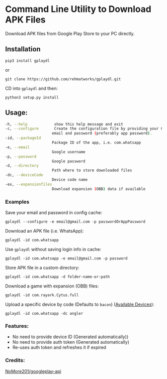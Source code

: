 # Command Line Utility to Download APK Files
Download APK files from Google Play Store to your PC directly.

## Installation
`pip3 install gplaydl`

or

`git clone https://github.com/rehmatworks/gplaydl.git`

CD into `gplaydl` and then:

`python3 setup.py install`

## Usage:
```bash
-h, --help            show this help message and exit
-c, --configure       Create the configuration file by providing your Google
                     email and password (preferably app password).
-id, --packageId
                     Package ID of the app, i.e. com.whatsapp
-e, --email
                     Google username
-p, --password
                     Google password
-d, --directory
                     Path where to store downloaded files
-dc, --deviceCode
                     Device code name
-ex, --expansionfiles
                     Download expansion (OBB) data if available
```

### Examples
Save your email and password in config cache:
```
gplaydl --configure -e email@gmail.com -p passwordOrAppPassword
```
Download an APK file (i.e. WhatsApp):
```
gplaydl -id com.whatsapp
```

Use `gplaydl` without saving login info in cache:
```
gplaydl -id com.whatsapp -e email@gmail.com -p password
```

Store APK file in a custom directory:
```
gplaydl -id com.whatsapp -d folder-name-or-path
```

Download a game with expansion (OBB) files:
```
gplaydl -id com.rayark.Cytus.full
```

Upload a specific device by code (Defaults to `bacon`) ([Available Devices](https://github.com/NoMore201/googleplay-api/blob/master/gpapi/device.properties)):

`gplaydl -id com.whatsapp -dc angler` 

### Features:
* No need to provide device ID (Generated automatically))
* No need to provide auth token (Generated automatically)
* Re-uses auth token and refreshes it if expired

### Credits:
[NoMore201/googleplay-api](https://github.com/NoMore201/googleplay-api/tree/master/gpapi)